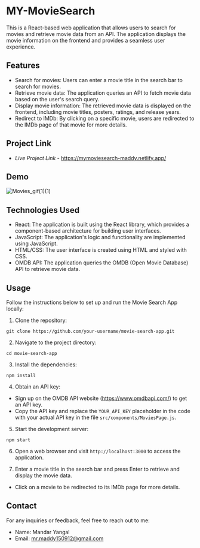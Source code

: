 # MY-MovieSearch

This is a React-based web application that allows users to search for movies and retrieve movie data from an API. The application displays the movie information on the frontend and provides a seamless user experience.


## Features

- Search for movies: Users can enter a movie title in the search bar to search for movies.
- Retrieve movie data: The application queries an API to fetch movie data based on the user's search query.
- Display movie information: The retrieved movie data is displayed on the frontend, including movie titles, posters, ratings, and release years.
- Redirect to IMDb: By clicking on a specific movie, users are redirected to the IMDb page of that movie for more details.


## Project Link

 - *Live Project Link* - https://mymoviesearch-maddy.netlify.app/

## Demo

![Movies_gif(1)(1)](https://github.com/Maddy150912/MY-MovieSearch/assets/84185600/9f5c783d-afbe-4947-b26e-9e58fc50cdbf)

## Technologies Used

- React: The application is built using the React library, which provides a component-based architecture for building user interfaces.
- JavaScript: The application's logic and functionality are implemented using JavaScript.
- HTML/CSS: The user interface is created using HTML and styled with CSS.
- OMDB API: The application queries the OMDB (Open Movie Database) API to retrieve movie data.

## Usage

Follow the instructions below to set up and run the Movie Search App locally:

1. Clone the repository:
```
git clone https://github.com/your-username/movie-search-app.git
```
2. Navigate to the project directory:
```
cd movie-search-app
```

3. Install the dependencies:
```
npm install
```

4. Obtain an API key:

- Sign up on the OMDB API website (https://www.omdbapi.com/) to get an API key.
- Copy the API key and replace the `YOUR_API_KEY` placeholder in the code with your actual API key in the file `src/components/MoviesPage.js`.

5. Start the development server:
```
npm start
```
6. Open a web browser and visit `http://localhost:3000` to access the application.

7. Enter a movie title in the search bar and press Enter to retrieve and display the movie data.
- Click on a movie to be redirected to its IMDb page for more details.

## Contact

For any inquiries or feedback, feel free to reach out to me:

- Name: Mandar Yangal
- Email: mr.maddy150912@gmail.com
